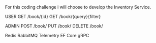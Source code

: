 For this coding challenge i will choose to develop the Inventory Service.


USER
    GET /book/{id}
    GET /book/{query}{filter}

ADMIN
    POST /book/
    PUT /book/
    DELETE /book/

Redis
RabbitMQ
Telemetry
EF Core
gRPC
